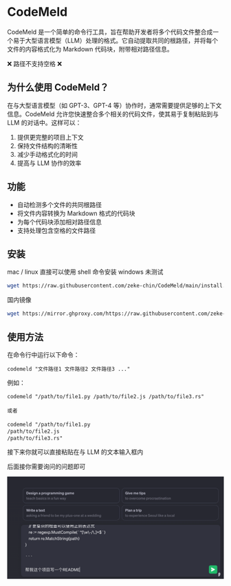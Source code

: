 # CodeMeld

CodeMeld 是一个简单的命令行工具，旨在帮助开发者将多个代码文件整合成一个易于大型语言模型（LLM）处理的格式。它自动提取共同的根路径，并将每个文件的内容格式化为 Markdown 代码块，附带相对路径信息。

❌ 路径不支持空格 ❌

## 为什么使用 CodeMeld？

在与大型语言模型（如 GPT-3、GPT-4 等）协作时，通常需要提供足够的上下文信息。CodeMeld 允许您快速整合多个相关的代码文件，使其易于复制粘贴到与 LLM 的对话中。这样可以：

1. 提供更完整的项目上下文
2. 保持文件结构的清晰性
3. 减少手动格式化的时间
4. 提高与 LLM 协作的效率

## 功能

- 自动检测多个文件的共同根路径
- 将文件内容转换为 Markdown 格式的代码块
- 为每个代码块添加相对路径信息
- 支持处理包含空格的文件路径

## 安装

mac / linux 直接可以使用 shell 命令安装 windows 未测试

```sh
wget https://raw.githubusercontent.com/zeke-chin/CodeMeld/main/install.sh -O ~/codemeld.install.sh && chmod +X ~/codemeld.install.sh && sh ~/codemeld.install.sh && rm ~/codemeld.install.sh && codemeld -v
```

国内镜像

```sh
wget https://mirror.ghproxy.com/https://raw.githubusercontent.com/zeke-chin/CodeMeld/main/install.sh -O ~/codemeld.install.sh && chmod +X ~/codemeld.install.sh && sh ~/codemeld.install.sh && rm ~/codemeld.install.sh && codemeld -v
```

## 使用方法

在命令行中运行以下命令：

```
codemeld "文件路径1 文件路径2 文件路径3 ..."
```

例如：

```
codemeld "/path/to/file1.py /path/to/file2.js /path/to/file3.rs"

或者

codemeld "/path/to/file1.py
/path/to/file2.js
/path/to/file3.rs"
```

接下来你就可以直接粘贴在与 LLM 的文本输入框内

后面接你需要询问的问题即可

![image-20240802163120303](./assets/image-20240802163120303.png)
